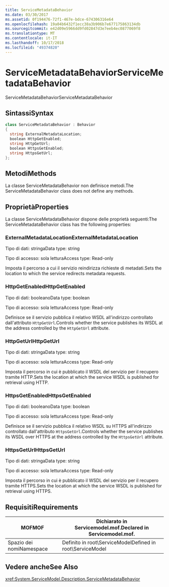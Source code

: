 ```yaml
---
title: ServiceMetadataBehavior
ms.date: 03/30/2017
ms.assetid: 0f194476-72f1-467e-bdce-674306316e64
ms.openlocfilehash: 19a04b6432f1ecc38a3b906b7e677175863134db
ms.sourcegitcommit: e42d09e5966dd9fd02847d3e7eeb4ec0877069f8
ms.translationtype: MT
ms.contentlocale: it-IT
ms.lasthandoff: 10/17/2018
ms.locfileid: "49374820"
---
```

# <a name="servicemetadatabehavior"></a><span data-ttu-id="81ccd-102">ServiceMetadataBehavior</span><span class="sxs-lookup"><span data-stu-id="81ccd-102">ServiceMetadataBehavior</span></span>
<span data-ttu-id="81ccd-103">ServiceMetadataBehavior</span><span class="sxs-lookup"><span data-stu-id="81ccd-103">ServiceMetadataBehavior</span></span>  
  
## <a name="syntax"></a><span data-ttu-id="81ccd-104">Sintassi</span><span class="sxs-lookup"><span data-stu-id="81ccd-104">Syntax</span></span>  
  
```csharp
class ServiceMetadataBehavior : Behavior  
{  
  string ExternalMetadataLocation;  
  boolean HttpGetEnabled;  
  string HttpGetUrl;  
  boolean HttpsGetEnabled;  
  string HttpsGetUrl;  
};  
```  
  
## <a name="methods"></a><span data-ttu-id="81ccd-105">Metodi</span><span class="sxs-lookup"><span data-stu-id="81ccd-105">Methods</span></span>  
 <span data-ttu-id="81ccd-106">La classe ServiceMetadataBehavior non definisce metodi.</span><span class="sxs-lookup"><span data-stu-id="81ccd-106">The ServiceMetadataBehavior class does not define any methods.</span></span>  
  
## <a name="properties"></a><span data-ttu-id="81ccd-107">Proprietà</span><span class="sxs-lookup"><span data-stu-id="81ccd-107">Properties</span></span>  
 <span data-ttu-id="81ccd-108">La classe ServiceMetadataBehavior dispone delle proprietà seguenti:</span><span class="sxs-lookup"><span data-stu-id="81ccd-108">The ServiceMetadataBehavior class has the following properties:</span></span>  
  
### <a name="externalmetadatalocation"></a><span data-ttu-id="81ccd-109">ExternalMetadataLocation</span><span class="sxs-lookup"><span data-stu-id="81ccd-109">ExternalMetadataLocation</span></span>  
 <span data-ttu-id="81ccd-110">Tipo di dati: stringa</span><span class="sxs-lookup"><span data-stu-id="81ccd-110">Data type: string</span></span>  
  
 <span data-ttu-id="81ccd-111">Tipo di accesso: sola lettura</span><span class="sxs-lookup"><span data-stu-id="81ccd-111">Access type: Read-only</span></span>  
  
 <span data-ttu-id="81ccd-112">Imposta il percorso a cui il servizio reindirizza richieste di metadati.</span><span class="sxs-lookup"><span data-stu-id="81ccd-112">Sets the location to which the service redirects metadata requests.</span></span>  
  
### <a name="httpgetenabled"></a><span data-ttu-id="81ccd-113">HttpGetEnabled</span><span class="sxs-lookup"><span data-stu-id="81ccd-113">HttpGetEnabled</span></span>  
 <span data-ttu-id="81ccd-114">Tipo di dati: booleano</span><span class="sxs-lookup"><span data-stu-id="81ccd-114">Data type: boolean</span></span>  
  
 <span data-ttu-id="81ccd-115">Tipo di accesso: sola lettura</span><span class="sxs-lookup"><span data-stu-id="81ccd-115">Access type: Read-only</span></span>  
  
 <span data-ttu-id="81ccd-116">Definisce se il servizio pubblica il relativo WSDL all'indirizzo controllato dall'attributo `HttpGetUrl`.</span><span class="sxs-lookup"><span data-stu-id="81ccd-116">Controls whether the service publishes its WSDL at the address controlled by the `HttpGetUrl` attribute.</span></span>  
  
### <a name="httpgeturl"></a><span data-ttu-id="81ccd-117">HttpGetUrl</span><span class="sxs-lookup"><span data-stu-id="81ccd-117">HttpGetUrl</span></span>  
 <span data-ttu-id="81ccd-118">Tipo di dati: stringa</span><span class="sxs-lookup"><span data-stu-id="81ccd-118">Data type: string</span></span>  
  
 <span data-ttu-id="81ccd-119">Tipo di accesso: sola lettura</span><span class="sxs-lookup"><span data-stu-id="81ccd-119">Access type: Read-only</span></span>  
  
 <span data-ttu-id="81ccd-120">Imposta il percorso in cui è pubblicato il WSDL del servizio per il recupero tramite HTTP.</span><span class="sxs-lookup"><span data-stu-id="81ccd-120">Sets the location at which the service WSDL is published for retrieval using HTTP.</span></span>  
  
### <a name="httpsgetenabled"></a><span data-ttu-id="81ccd-121">HttpsGetEnabled</span><span class="sxs-lookup"><span data-stu-id="81ccd-121">HttpsGetEnabled</span></span>  
 <span data-ttu-id="81ccd-122">Tipo di dati: booleano</span><span class="sxs-lookup"><span data-stu-id="81ccd-122">Data type: boolean</span></span>  
  
 <span data-ttu-id="81ccd-123">Tipo di accesso: sola lettura</span><span class="sxs-lookup"><span data-stu-id="81ccd-123">Access type: Read-only</span></span>  
  
 <span data-ttu-id="81ccd-124">Definisce se il servizio pubblica il relativo WSDL su HTTPS all'indirizzo controllato dall'attributo `HttpsGetUrl`.</span><span class="sxs-lookup"><span data-stu-id="81ccd-124">Controls whether the service publishes its WSDL over HTTPS at the address controlled by the `HttpsGetUrl` attribute.</span></span>  
  
### <a name="httpsgeturl"></a><span data-ttu-id="81ccd-125">HttpsGetUrl</span><span class="sxs-lookup"><span data-stu-id="81ccd-125">HttpsGetUrl</span></span>  
 <span data-ttu-id="81ccd-126">Tipo di dati: stringa</span><span class="sxs-lookup"><span data-stu-id="81ccd-126">Data type: string</span></span>  
  
 <span data-ttu-id="81ccd-127">Tipo di accesso: sola lettura</span><span class="sxs-lookup"><span data-stu-id="81ccd-127">Access type: Read-only</span></span>  
  
 <span data-ttu-id="81ccd-128">Imposta il percorso in cui è pubblicato il WSDL del servizio per il recupero tramite HTTPS.</span><span class="sxs-lookup"><span data-stu-id="81ccd-128">Sets the location at which the service WSDL is published for retrieval using HTTPS.</span></span>  
  
## <a name="requirements"></a><span data-ttu-id="81ccd-129">Requisiti</span><span class="sxs-lookup"><span data-stu-id="81ccd-129">Requirements</span></span>  
  
|<span data-ttu-id="81ccd-130">MOF</span><span class="sxs-lookup"><span data-stu-id="81ccd-130">MOF</span></span>|<span data-ttu-id="81ccd-131">Dichiarato in Servicemodel.mof.</span><span class="sxs-lookup"><span data-stu-id="81ccd-131">Declared in Servicemodel.mof.</span></span>|  
|---------|-----------------------------------|  
|<span data-ttu-id="81ccd-132">Spazio dei nomi</span><span class="sxs-lookup"><span data-stu-id="81ccd-132">Namespace</span></span>|<span data-ttu-id="81ccd-133">Definito in root\ServiceModel</span><span class="sxs-lookup"><span data-stu-id="81ccd-133">Defined in root\ServiceModel</span></span>|  
  
## <a name="see-also"></a><span data-ttu-id="81ccd-134">Vedere anche</span><span class="sxs-lookup"><span data-stu-id="81ccd-134">See Also</span></span>  
 <xref:System.ServiceModel.Description.ServiceMetadataBehavior>
